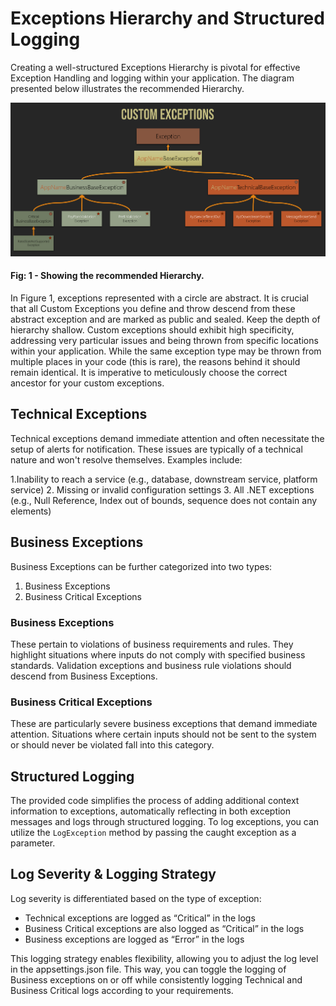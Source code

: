 # Exceptions Hierarchy and Structured Logging
Creating a well-structured Exceptions Hierarchy is pivotal for effective Exception Handling and logging within your application. The diagram presented below illustrates the recommended Hierarchy.

![alt text](https://github.com/matlus/ExceptionsHierarchyAndStructuredLogging/blob/master/ExceptionsHierarchy.png?raw=true "Exceptions Hierarchy")

#### Fig: 1 - Showing the recommended Hierarchy.
In Figure 1, exceptions represented with a circle are abstract. It is crucial that all Custom Exceptions you define and throw descend from these abstract exception and are marked as public and sealed. Keep the depth of hierarchy shallow. Custom exceptions should exhibit high specificity, addressing very particular issues and being thrown from specific locations within your application. While the same exception type may be thrown from multiple places in your code (this is rare), the reasons behind it should remain identical. It is imperative to meticulously choose the correct ancestor for your custom exceptions.

## Technical Exceptions
Technical exceptions demand immediate attention and often necessitate the setup of alerts for notification. These issues are typically of a technical nature and won't resolve themselves. Examples include:

1.Inability to reach a service (e.g., database, downstream service, platform service)
2.	Missing or invalid configuration settings
3.	All .NET exceptions (e.g., Null Reference, Index out of bounds, sequence does not contain any elements)

## Business Exceptions
Business Exceptions can be further categorized into two types:
1.	Business Exceptions
2.	Business Critical Exceptions

### Business Exceptions
These pertain to violations of business requirements and rules. They highlight situations where inputs do not comply with specified business standards. Validation exceptions and business rule violations should descend from Business Exceptions.

### Business Critical Exceptions
These are particularly severe business exceptions that demand immediate attention. Situations where certain inputs should not be sent to the system or should never be violated fall into this category. 

## Structured Logging
The provided code simplifies the process of adding additional context information to exceptions, automatically reflecting in both exception messages and logs through structured logging. To log exceptions, you can utilize the `LogException` method by passing the caught exception as a parameter.

## Log Severity & Logging Strategy
Log severity is differentiated based on the type of exception:
  * Technical exceptions are logged as “Critical” in the logs
  * Business Critical exceptions are also logged as “Critical” in the logs
  * Business exceptions are logged as “Error” in the logs

This logging strategy enables flexibility, allowing you to adjust the log level in the appsettings.json file. This way, you can toggle the logging of Business exceptions on or off while consistently logging Technical and Business Critical logs according to your requirements.
